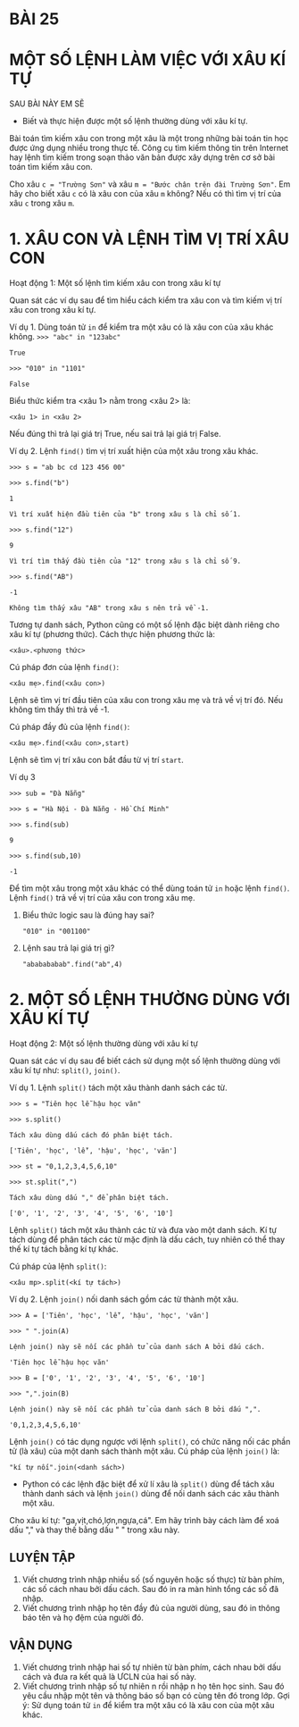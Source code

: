 # BÀI 25
# MỘT SỐ LỆNH LÀM VIỆC VỚI XÂU KÍ TỰ

SAU BÀI NÀY EM SẼ
* Biết và thực hiện được một số lệnh thường dùng với xâu kí tự.

Bài toán tìm kiếm xâu con trong một xâu là một trong những bài toán tin học được ứng dụng nhiều trong thực tế. Công cụ tìm kiếm thông tin trên Internet hay lệnh tìm kiếm trong soạn thảo văn bản được xây dựng trên cơ sở bài toán tìm kiếm xâu con.

Cho xâu `c = "Trường Sơn"` và xâu `m = "Bước chân trên đài Trường Sơn"`. Em hãy cho biết xâu `c` có là xâu con của xâu `m` không? Nếu có thì tìm vị trí của xâu `c` trong xâu `m`.

# 1. XÂU CON VÀ LỆNH TÌM VỊ TRÍ XÂU CON
Hoạt động 1: Một số lệnh tìm kiếm xâu con trong xâu kí tự

Quan sát các ví dụ sau để tìm hiểu cách kiểm tra xâu con và tìm kiếm vị trí xâu con trong xâu kí tự.

Ví dụ 1. Dùng toán tử `in` để kiểm tra một xâu có là xâu con của xâu khác không.
`>>> "abc" in "123abc"`

`True`

`>>> "010" in "1101"`

`False`

Biểu thức kiểm tra <xâu 1> nằm trong <xâu 2> là:

`<xâu 1> in <xâu 2>`

Nếu đúng thì trả lại giá trị True, nếu sai trả lại giá trị False.

Ví dụ 2. Lệnh `find()` tìm vị trí xuất hiện của một xâu trong xâu khác.

`>>> s = "ab bc cd 123 456 00"`

`>>> s.find("b")`

`1`

`Vì trí xuất hiện đầu tiên của "b" trong xâu s là chỉ số 1.`

`>>> s.find("12")`

`9`

`Vì trí tìm thấy đầu tiên của "12" trong xâu s là chỉ số 9.`

`>>> s.find("AB")`

`-1`

`Không tìm thấy xâu "AB" trong xâu s nên trả về -1.`

Tương tự danh sách, Python cũng có một số lệnh đặc biệt dành riêng cho xâu kí tự (phương thức). Cách thực hiện phương thức là:

`<xâu>.<phương thức>`

Cú pháp đơn của lệnh `find()`:

`<xâu mẹ>.find(<xâu con>)`

Lệnh sẽ tìm vị trí đầu tiên của xâu con trong xâu mẹ và trả về vị trí đó. Nếu không tìm thấy thì trả về -1.

Cú pháp đầy đủ của lệnh `find()`:

`<xâu mẹ>.find(<xâu con>,start)`

Lệnh sẽ tìm vị trí xâu con bắt đầu từ vị trí `start`.

Ví dụ 3

`>>> sub = "Đà Nẵng"`

`>>> s = "Hà Nội - Đà Nẵng - Hồ Chí Minh"`

`>>> s.find(sub)`

`9`

`>>> s.find(sub,10)`

`-1`

Để tìm một xâu trong một xâu khác có thể dùng toán tử `in` hoặc lệnh `find()`. Lệnh `find()` trả về vị trí của xâu con trong xâu mẹ.

1. Biểu thức logic sau là đúng hay sai?

   `"010" in "001100"`
2. Lệnh sau trả lại giá trị gì?

   `"ababababab".find("ab",4)`

# 2. MỘT SỐ LỆNH THƯỜNG DÙNG VỚI XÂU KÍ TỰ
Hoạt động 2: Một số lệnh thường dùng với xâu kí tự

Quan sát các ví dụ sau để biết cách sử dụng một số lệnh thường dùng với xâu kí tự như: `split()`, `join()`.

Ví dụ 1. Lệnh `split()` tách một xâu thành danh sách các từ.

`>>> s = "Tiên học lễ hậu học văn"`

`>>> s.split()`

`Tách xâu dùng dấu cách đó phân biệt tách.`

`['Tiên', 'học', 'lễ', 'hậu', 'học', 'văn']`

`>>> st = "0,1,2,3,4,5,6,10"`

`>>> st.split(",")`

`Tách xâu dùng dấu "," để phân biệt tách.`

`['0', '1', '2', '3', '4', '5', '6', '10']`



Lệnh `split()` tách một xâu thành các từ và đưa vào một danh sách. Kí tự tách dùng để phân tách các từ mặc định là dấu cách, tuy nhiên có thể thay thế kí tự tách bằng kí tự khác.

Cú pháp của lệnh `split()`:

`<xâu mp>.split(<kí tự tách>)`

Ví dụ 2. Lệnh `join()` nối danh sách gồm các từ thành một xâu.

`>>> A = ['Tiên', 'học', 'lễ', 'hậu', 'học', 'văn']`

`>>> " ".join(A)`

`Lệnh join() này sẽ nối các phần tử của danh sách A bởi dấu cách.`

`'Tiên học lễ hậu học văn'`

`>>> B = ['0', '1', '2', '3', '4', '5', '6', '10']`

`>>> ",".join(B)`

`Lệnh join() này sẽ nối các phần tử của danh sách B bởi dấu ",".`

`'0,1,2,3,4,5,6,10'`

Lệnh `join()` có tác dụng ngược với lệnh `split()`, có chức năng nối các phần tử (là xâu) của một danh sách thành một xâu. Cú pháp của lệnh `join()` là:

`"kí tự nối".join(<danh sách>)`

* Python có các lệnh đặc biệt để xử lí xâu là `split()` dùng để tách xâu thành danh sách và lệnh `join()` dùng để nối danh sách các xâu thành một xâu.

Cho xâu kí tự: "ga,vịt,chó,lợn,ngựa,cá". Em hãy trình bày cách làm để xoá dấu "," và thay thế bằng dấu " " trong xâu này.

##  LUYỆN TẬP
1. Viết chương trình nhập nhiều số (số nguyên hoặc số thực) từ bàn phím, các số cách nhau bởi dấu cách. Sau đó in ra màn hình tổng các số đã nhập.
2. Viết chương trình nhập họ tên đầy đủ của người dùng, sau đó in thông báo tên và họ đệm của người đó.

##  VẬN DỤNG
1. Viết chương trình nhập hai số tự nhiên từ bàn phím, cách nhau bởi dấu cách và đưa ra kết quả là ƯCLN của hai số này.
2. Viết chương trình nhập số tự nhiên n rồi nhập n họ tên học sinh. Sau đó yêu cầu nhập một tên và thông báo số bạn có cùng tên đó trong lớp.
   Gợi ý: Sử dụng toán tử `in` để kiểm tra một xâu có là xâu con của một xâu khác.
